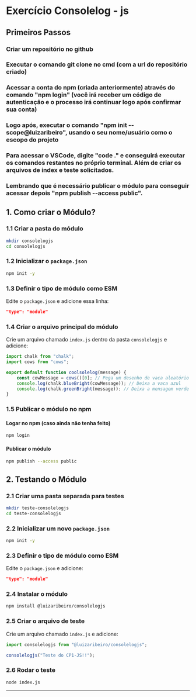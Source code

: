 # Exercício Consolelog - js
## Primeiros Passos

### Criar um repositório no github
### Executar o comando git clone no cmd (com a url do repositório criado)
### Acessar a conta do npm (criada anteriormente) através do comando "npm login" (você irá receber um código de autenticação e o processo irá continuar logo após confirmar sua conta)
### Logo após, executar o comando "npm init --scope@luizaribeiro", usando o seu nome/usuário como o escopo do projeto
### Para acessar o VSCode, digite "code ." e conseguirá executar os comandos restantes no próprio terminal. Além de criar os arquivos de index e teste solicitados.

### Lembrando que é necessário publicar o módulo para conseguir acessar depois "npm publish --access public".

## 1. Como criar o Módulo?

### 1.1 Criar a pasta do módulo
```sh
mkdir consolelogjs
cd consolelogjs
```

### 1.2 Inicializar o `package.json`
```sh
npm init -y
```

### 1.3 Definir o tipo de módulo como ESM 
Edite o `package.json` e adicione essa linha:
```json
"type": "module"
```

### 1.4 Criar o arquivo principal do módulo
Crie um arquivo chamado `index.js` dentro da pasta `consolelogjs` e adicione:
```js
import chalk from "chalk";
import cows from "cows";

export default function coolsolelog(message) {
    const cowMessage = cows()[0]; // Pega um desenho de vaca aleatório
    console.log(chalk.blueBright(cowMessage)); // Deixa a vaca azul
    console.log(chalk.greenBright(message)); // Deixa a mensagem verde
}
```

### 1.5 Publicar o módulo no npm

#### Logar no npm (caso ainda não tenha feito)
```sh
npm login
```

#### Publicar o módulo
```sh
npm publish --access public
```

## 2. Testando o Módulo

### 2.1 Criar uma pasta separada para testes
```sh
mkdir teste-consolelogjs
cd teste-consolelogjs
```

### 2.2 Inicializar um novo `package.json`
```sh
npm init -y
```

### 2.3 Definir o tipo de módulo como ESM
Edite o `package.json` e adicione:
```json
"type": "module"
```

### 2.4 Instalar o módulo
```sh
npm install @luizaribeiro/consolelogjs
```

### 2.5 Criar o arquivo de teste
Crie um arquivo chamado `index.js` e adicione:
```js
import consolelogjs from "@luizaribeiro/consolelogjs";

consolelogjs("Teste do CP1-JS!!");
```

### 2.6 Rodar o teste
```sh
node index.js
```

---


